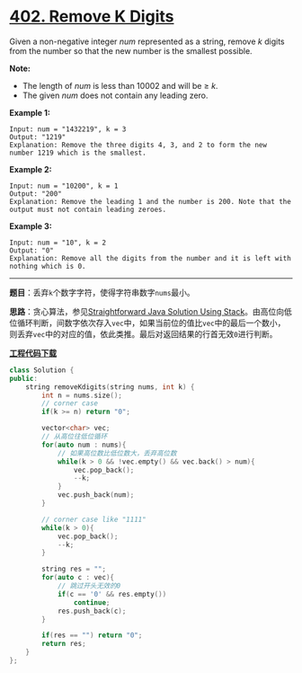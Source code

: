 # [402. Remove K Digits](https://leetcode.com/problems/remove-k-digits/)

Given a non-negative integer *num* represented as a string, remove *k* digits from the number so that the new number is the smallest possible.

**Note:**

- The length of *num* is less than 10002 and will be ≥ *k*.
- The given *num* does not contain any leading zero.

**Example 1:**

```
Input: num = "1432219", k = 3
Output: "1219"
Explanation: Remove the three digits 4, 3, and 2 to form the new number 1219 which is the smallest.
```

**Example 2:**

```
Input: num = "10200", k = 1
Output: "200"
Explanation: Remove the leading 1 and the number is 200. Note that the output must not contain leading zeroes.
```

**Example 3:**

```
Input: num = "10", k = 2
Output: "0"
Explanation: Remove all the digits from the number and it is left with nothing which is 0.
```

-----

**题目**：丢弃`k`个数字字符，使得字符串数字`nums`最小。

**思路**：贪心算法，参见[Straightforward Java Solution Using Stack](https://leetcode.com/problems/remove-k-digits/discuss/88708/Straightforward-Java-Solution-Using-Stack)。由高位向低位循环判断，间数字依次存入`vec`中，如果当前位的值比`vec`中的最后一个数小，则丢弃`vec`中的对应的值，依此类推。最后对返回结果的行首无效`0`进行判断。

[**工程代码下载**](https://github.com/shenkh/leetcode)

```cpp
class Solution {
public:
    string removeKdigits(string nums, int k) {
        int n = nums.size();
        // corner case
        if(k >= n) return "0";

        vector<char> vec;
        // 从高位往低位循环
        for(auto num : nums){
            // 如果高位数比低位数大，丢弃高位数
            while(k > 0 && !vec.empty() && vec.back() > num){
                vec.pop_back();
                --k;
            }
            vec.push_back(num);
        }

        // corner case like "1111"
        while(k > 0){
            vec.pop_back();
            --k;
        }

        string res = "";
        for(auto c : vec){
            // 跳过开头无效的0
            if(c == '0' && res.empty())
                continue;
            res.push_back(c);
        }

        if(res == "") return "0";
        return res;
    }
};
```

